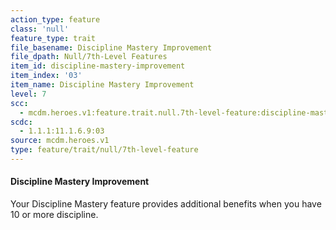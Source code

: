 ```yaml
---
action_type: feature
class: 'null'
feature_type: trait
file_basename: Discipline Mastery Improvement
file_dpath: Null/7th-Level Features
item_id: discipline-mastery-improvement
item_index: '03'
item_name: Discipline Mastery Improvement
level: 7
scc:
  - mcdm.heroes.v1:feature.trait.null.7th-level-feature:discipline-mastery-improvement
scdc:
  - 1.1.1:11.1.6.9:03
source: mcdm.heroes.v1
type: feature/trait/null/7th-level-feature
---
```


#### Discipline Mastery Improvement

Your Discipline Mastery feature provides additional benefits when you have 10 or more discipline.
